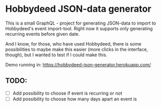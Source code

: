 # Hobbydeed JSON-data generator

This is a small GraphQL - project for generating JSON-data to import to Hobbydeed's event import-tool. Right now it supports only generating recurring events before given date.

And I know, for those, who have used Hobbydeed, there is some possibilities to maybe make this easier (more clicks in the interface, though), but I wanted to test if I could make this.

Demo running in: https://hobbydeed-json-generator.herokuapp.com/

## TODO:
- [ ] Add possibility to choose if event is recurring or not
- [ ] Add possibility to choose how many days apart an event is 
